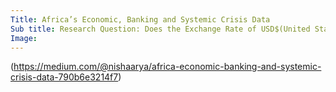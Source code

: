 ```yaml
---
Title: Africa’s Economic, Banking and Systemic Crisis Data
Sub title: Research Question: Does the Exchange Rate of USD$(United States Dollar) have an effect on Inflation Annual CPI(Consumer Price Index) Rates, which in turn cause a Banking Crisis?
Image:
---
```

(https://medium.com/@nishaarya/africa-economic-banking-and-systemic-crisis-data-790b6e3214f7)
